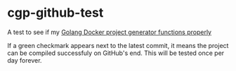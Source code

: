 # cgp-github-test
A test to see if my [Golang Docker project generator functions properly](https://github.com/QRX53/DockerGoTemplateScript/tree/main)

If a green checkmark appears next to the latest commit, it means the project can be compiled successfuly on GitHub's end. 
This will be tested once per day forever.
